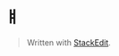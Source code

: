 # ㅒ


> Written with [StackEdit](https://stackedit.io/).
<!--stackedit_data:
eyJoaXN0b3J5IjpbLTE1NDI0OTAwNjldfQ==
-->